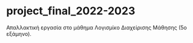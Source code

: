 # project_final_2022-2023
Απαλλακτική εργασία στο μάθημα Λογισμίκο Διαχείρισης Μάθησης (5ο εξάμηνο).
